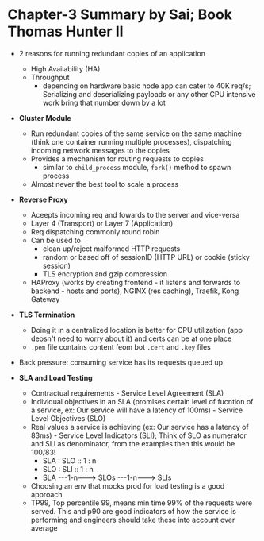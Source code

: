 # Chapter-3 Summary by Sai; Book Thomas Hunter II

- 2 reasons for running redundant copies of an application
  - High Availability (HA)
  - Throughput
    - depending on hardware basic node app can cater to 40K req/s; Serializing and deserializing payloads or any other CPU intensive work bring that number down by a lot

- **Cluster Module**
  - Run redundant copies of the same service on the same machine (think one container running multiple processes), dispatching incoming network messages to the copies
  - Provides a mechanism for routing requests to copies
    - similar to `child_process` module, `fork()` method to spawn process
  - Almost never the best tool to scale a process

- **Reverse Proxy**
  - Aceepts incoming req and fowards to the server and vice-versa
  - Layer 4 (Transport) or Layer 7 (Application)
  - Req dispatching commonly round robin
  - Can be used to
    - clean up/reject malformed HTTP requests
    - random or based off of sessionID (HTTP URL) or cookie (sticky session)
    - TLS encryption and gzip compression
  - HAProxy (works by creating frontend - it listens and forwards to backend - hosts and ports), NGINX (res caching), Traefik, Kong Gateway

- **TLS Termination**
  - Doing it in a centralized location is better for CPU utilization (app deosn't need to worry about it) and certs can be at one place
  - `.pem` file contains content feom bot `.cert` and `.key` files

- Back pressure: consuming service has its requests queued up

- **SLA and Load Testing**
  - Contractual requirements - Service Level Agreement (SLA)
  - Individual objectives in an SLA (promises certain level of fucntion of a service, ex: Our service will have a latency of 100ms) - Service Level Objectives (SLO)
  - Real values a service is achieving (ex: Our service has a latency of 83ms) - Service Level Indicators (SLI); Think of SLO as numerator and SLI as denominator, from the examples then this would be 100/83!
    - SLA : SLO :: 1 : n
    - SLO : SLI :: 1 : n
    - SLA ---1-n---> SLOs ---1-n---> SLIs
  - Choosing an env that mocks prod for load testing is a good approach
  - TP99, Top percentile 99, means min time 99% of the requests were served. This and p90 are good indicators of how the service is performing and engineers should take these into account over average
